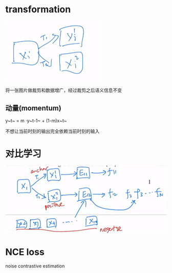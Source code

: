 # transformation

<img src="MOCO.assets/image-20230303143259925.png" alt="image-20230303143259925" style="zoom:50%;" />

将一张图片做裁剪和数据增广，经过裁剪之后语义信息不变

## 动量(momentum)

y~t~ = m ·y~t-1~ + (1-m)x~t~

不想让当前时刻的输出完全依赖当前时刻的输入

# 对比学习

<img src="MOCO.assets/image-20230303143147921.png" alt="image-20230303143147921" style="zoom:50%;" />

# NCE loss

noise contrastive estimation